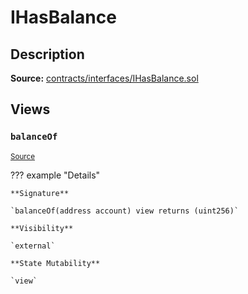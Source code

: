 # IHasBalance

## Description

**Source:** [contracts/interfaces/IHasBalance.sol](https://github.com/Synthetixio/synthetix/tree/v2.99.1/contracts/interfaces/IHasBalance.sol)

## Views

### `balanceOf`

<sub>[Source](https://github.com/Synthetixio/synthetix/tree/v2.99.1/contracts/interfaces/IHasBalance.sol#L6)</sub>

??? example "Details"

    **Signature**

    `balanceOf(address account) view returns (uint256)`

    **Visibility**

    `external`

    **State Mutability**

    `view`

